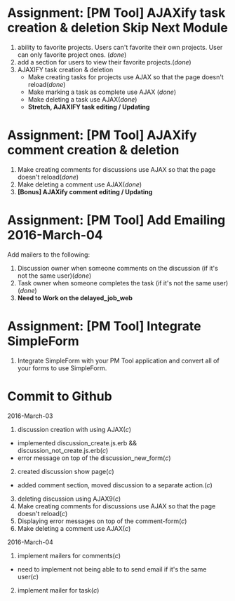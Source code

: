 # Assignment: [PM Tool] AJAXify task creation & deletion Skip Next Module

1. ability to favorite projects. Users can't favorite their own projects.
   User can only favorite project ones. (*done*)
2. add a section for users to view their favorite projects.(*done*)
3. AJAXIFY task creation & deletion
    - Make creating tasks for projects use AJAX so that the page doesn't reload(*done*)
    - Make marking a task as complete use AJAX (*done*)
    - Make deleting a task use AJAX(*done*)
    - **Stretch, AJAXIFY task editing / Updating**

# Assignment: [PM Tool] AJAXify comment creation & deletion
1. Make creating comments for discussions use AJAX so that the page doesn't reload(*done*)
2. Make deleting a comment use AJAX(*done*)
3. **[Bonus] AJAXify comment editing / Updating**

# Assignment: [PM Tool] Add Emailing 2016-March-04
Add mailers to the following:

1. Discussion owner when someone comments on the discussion (if it's not the same user)(*done*)
2. Task owner when someone completes the task (if it's not the same user)(*done*)
3. **Need to Work on the delayed_job_web**

# Assignment: [PM Tool] Integrate SimpleForm

1. Integrate SimpleForm with your PM Tool application and convert all of your forms to use SimpleForm.



# Commit to Github

2016-March-03
1. discussion creation with using AJAX(*c*)
  - implemented discussion_create.js.erb && discussion_not_create.js.erb(*c*)
  - error message on top of the discussion_new_form(*c*)
2. created discussion show page(*c*)
  - added comment section, moved discussion to a separate action.(*c*)
3. deleting discussion using AJAX9(*c*)
4. Make creating comments for discussions use AJAX so that the page doesn't reload(*c*)
5. Displaying error messages on top of the comment-form(*c*)
6. Make deleting a comment use AJAX(*c*)

2016-March-04
1. implement mailers for comments(*c*)
  - need to implement not being able to to send email if it's the same user(*c*)
2. implement mailer for task(*c*)
